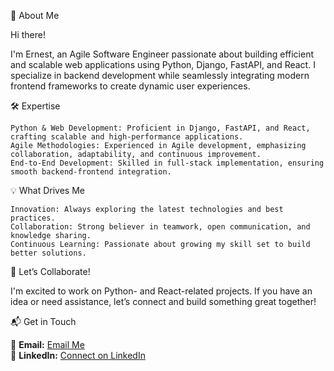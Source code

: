 🚀 About Me

Hi there!

I'm Ernest, an Agile Software Engineer passionate about building efficient and scalable web applications
using Python, Django, FastAPI, and React. I specialize in backend development while seamlessly integrating modern 
frontend frameworks to create dynamic user experiences.

🛠 Expertise

    Python & Web Development: Proficient in Django, FastAPI, and React, crafting scalable and high-performance applications.
    Agile Methodologies: Experienced in Agile development, emphasizing collaboration, adaptability, and continuous improvement.
    End-to-End Development: Skilled in full-stack implementation, ensuring smooth backend-frontend integration.

💡 What Drives Me

    Innovation: Always exploring the latest technologies and best practices.
    Collaboration: Strong believer in teamwork, open communication, and knowledge sharing.
    Continuous Learning: Passionate about growing my skill set to build better solutions.

🤝 Let’s Collaborate!

I'm excited to work on Python- and React-related projects. If you have an idea or need assistance, let’s connect and build 
something great together!

📬 Get in Touch

📧 **Email:** [Email Me](mailto:iernest61@gmail.com)  
🔗 **LinkedIn:** [Connect on LinkedIn](https://www.linkedin.com/in/uchenna-ihezie-43b89094/)


<!---
Urch1234/Urch1234 is a ✨ special ✨ repository because its `README.md` (this file) appears on your GitHub profile.
You can click the Preview link to take a look at your changes.
--->
